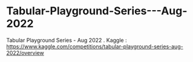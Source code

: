 # Tabular-Playground-Series---Aug-2022
Tabular Playground Series - Aug 2022 . Kaggle : https://www.kaggle.com/competitions/tabular-playground-series-aug-2022/overview
